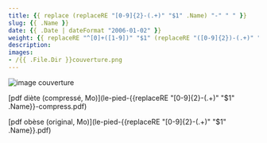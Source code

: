 ```yaml
---
title: {{ replace (replaceRE "[0-9]{2}-(.+)" "$1" .Name) "-" " " }}
slug: {{ .Name }}
date: {{ .Date | dateFormat "2006-01-02" }}
weight: {{ replaceRE "^[0]+([1-9])" "$1" (replaceRE "([0-9]{2})-(.+)" "$1" .Name) }}
description: 
images:
- /{{ .File.Dir }}couverture.png
---
```


![image couverture](couverture.png)

[pdf diète (compressé,  Mo)](le-pied-{{replaceRE "[0-9]{2}-(.+)" "$1" .Name}}-compress.pdf)

[pdf obèse (original,  Mo)](le-pied-{{replaceRE "[0-9]{2}-(.+)" "$1" .Name}}.pdf)


